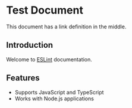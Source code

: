 # Test Document

[ESLint]: https://eslint.org

This document has a link definition in the middle.

## Introduction

Welcome to [ESLint] documentation.

## Features

- Supports JavaScript and TypeScript
- Works with Node.js applications
